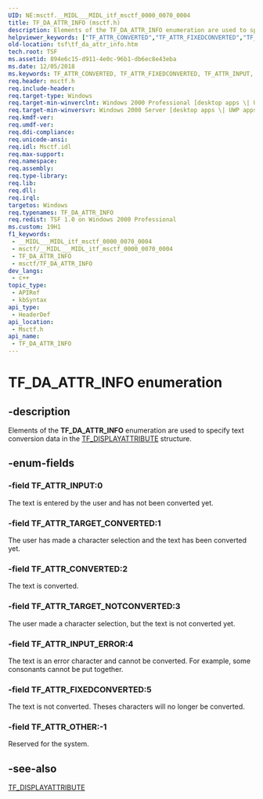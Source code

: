 ```yaml
---
UID: NE:msctf.__MIDL___MIDL_itf_msctf_0000_0070_0004
title: TF_DA_ATTR_INFO (msctf.h)
description: Elements of the TF_DA_ATTR_INFO enumeration are used to specify text conversion data in the TF_DISPLAYATTRIBUTE structure.
helpviewer_keywords: ["TF_ATTR_CONVERTED","TF_ATTR_FIXEDCONVERTED","TF_ATTR_INPUT","TF_ATTR_INPUT_ERROR","TF_ATTR_OTHER","TF_ATTR_TARGET_CONVERTED","TF_ATTR_TARGET_NOTCONVERTED","TF_DA_ATTR_INFO","TF_DA_ATTR_INFO enumeration [Text Services Framework]","_tsf_tf_da_attr_info_ref","msctf/TF_ATTR_CONVERTED","msctf/TF_ATTR_FIXEDCONVERTED","msctf/TF_ATTR_INPUT","msctf/TF_ATTR_INPUT_ERROR","msctf/TF_ATTR_OTHER","msctf/TF_ATTR_TARGET_CONVERTED","msctf/TF_ATTR_TARGET_NOTCONVERTED","msctf/TF_DA_ATTR_INFO","tsf.tf_da_attr_info"]
old-location: tsf\tf_da_attr_info.htm
tech.root: TSF
ms.assetid: 894e6c15-d911-4e0c-96b1-db6ec8e43eba
ms.date: 12/05/2018
ms.keywords: TF_ATTR_CONVERTED, TF_ATTR_FIXEDCONVERTED, TF_ATTR_INPUT, TF_ATTR_INPUT_ERROR, TF_ATTR_OTHER, TF_ATTR_TARGET_CONVERTED, TF_ATTR_TARGET_NOTCONVERTED, TF_DA_ATTR_INFO, TF_DA_ATTR_INFO enumeration [Text Services Framework], _tsf_tf_da_attr_info_ref, msctf/TF_ATTR_CONVERTED, msctf/TF_ATTR_FIXEDCONVERTED, msctf/TF_ATTR_INPUT, msctf/TF_ATTR_INPUT_ERROR, msctf/TF_ATTR_OTHER, msctf/TF_ATTR_TARGET_CONVERTED, msctf/TF_ATTR_TARGET_NOTCONVERTED, msctf/TF_DA_ATTR_INFO, tsf.tf_da_attr_info
req.header: msctf.h
req.include-header: 
req.target-type: Windows
req.target-min-winverclnt: Windows 2000 Professional [desktop apps \| UWP apps]
req.target-min-winversvr: Windows 2000 Server [desktop apps \| UWP apps]
req.kmdf-ver: 
req.umdf-ver: 
req.ddi-compliance: 
req.unicode-ansi: 
req.idl: Msctf.idl
req.max-support: 
req.namespace: 
req.assembly: 
req.type-library: 
req.lib: 
req.dll: 
req.irql: 
targetos: Windows
req.typenames: TF_DA_ATTR_INFO
req.redist: TSF 1.0 on Windows 2000 Professional
ms.custom: 19H1
f1_keywords:
 - __MIDL___MIDL_itf_msctf_0000_0070_0004
 - msctf/__MIDL___MIDL_itf_msctf_0000_0070_0004
 - TF_DA_ATTR_INFO
 - msctf/TF_DA_ATTR_INFO
dev_langs:
 - c++
topic_type:
 - APIRef
 - kbSyntax
api_type:
 - HeaderDef
api_location:
 - Msctf.h
api_name:
 - TF_DA_ATTR_INFO
---
```


# TF_DA_ATTR_INFO enumeration


## -description

Elements of the <b>TF_DA_ATTR_INFO</b> enumeration are used to specify text conversion data in the <a href="/windows/desktop/api/msctf/ns-msctf-tf_displayattribute">TF_DISPLAYATTRIBUTE</a> structure.

## -enum-fields

### -field TF_ATTR_INPUT:0

The text is entered by the user and has not been converted yet.

### -field TF_ATTR_TARGET_CONVERTED:1

The user has made a character selection and the text has been converted yet.

### -field TF_ATTR_CONVERTED:2

The text is converted.

### -field TF_ATTR_TARGET_NOTCONVERTED:3

The user made a character selection, but the text is not converted yet.

### -field TF_ATTR_INPUT_ERROR:4

The text is an error character and cannot be converted. For example, some consonants cannot be put together.

### -field TF_ATTR_FIXEDCONVERTED:5

The text is not converted. Theses characters will no longer be converted.

### -field TF_ATTR_OTHER:-1

Reserved for the system.

## -see-also

<a href="/windows/desktop/api/msctf/ns-msctf-tf_displayattribute">TF_DISPLAYATTRIBUTE
      </a>
